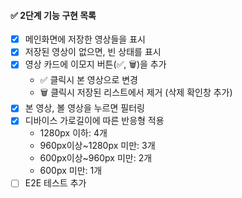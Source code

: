 #### ✅ 2단계 기능 구현 목록

- [x] 메인화면에 저장한 영상들을 표시
- [x] 저장된 영상이 없으면, 빈 상태를 표시
- [x] 영상 카드에 이모지 버튼(✅, 🗑️)을 추가
  - ✅ 클릭시 본 영상으로 변경
  - 🗑️ 클릭시 저장된 리스트에서 제거 (삭제 확인창 추가)
- [x] 본 영상, 볼 영상을 누르면 필터링
- [x] 디바이스 가로길이에 따른 반응형 적용
  - 1280px 이하: 4개
  - 960px이상~1280px 미만: 3개
  - 600px이상~960px 미만: 2개
  - 600px 미만: 1개
- [ ] E2E 테스트 추가
